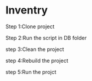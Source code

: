 # Inventry
Step 1:Clone project

Step 2:Run the script  in DB folder

step 3:Clean the project

step 4:Rebuild the project

step 5:Run the projct

